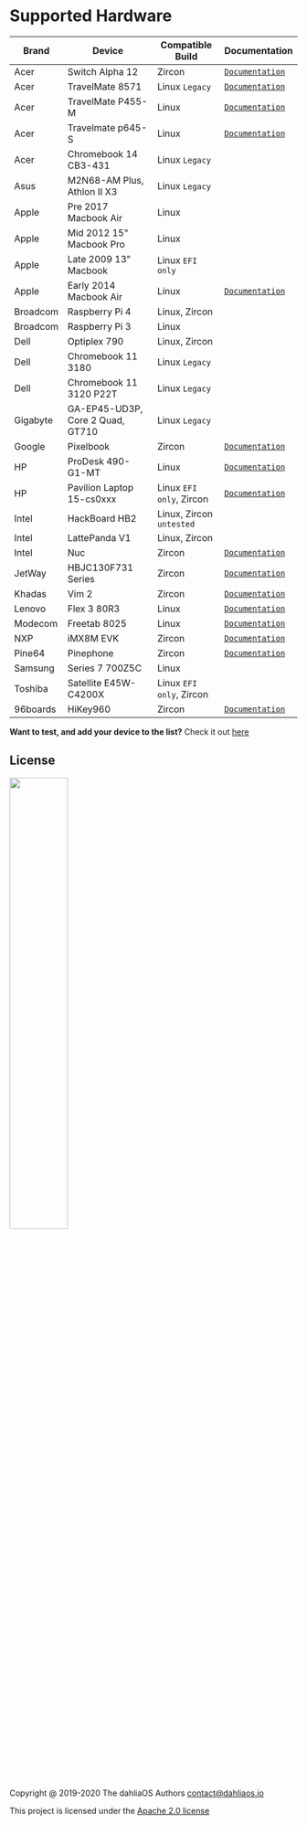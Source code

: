 # Supported Hardware

| Brand         | Device         | Compatible Build | Documentation      |      
| -----------  | -----------  | ----------- | ----------- |  
|Acer|Switch Alpha 12|Zircon|[`Documentation`](https://fuchsia.dev/docs/development/hardware/acer12.md)| 
|Acer|TravelMate 8571|Linux `Legacy`|[`Documentation`](hardware/Acer/TravelMate-8571.md)| 
|Acer|TravelMate P455-M|Linux|[`Documentation`](hardware/Acer/TravelMate-P455-M.md)| 
|Acer|Travelmate p645-S|Linux|[`Documentation`](hardware/Acer/TravelMate-P645-S.md)|
|Acer|Chromebook 14 CB3-431|Linux `Legacy`|
|Asus|M2N68-AM Plus, Athlon II X3|Linux `Legacy`|
|Apple|Pre 2017 Macbook Air|Linux|
|Apple|Mid 2012 15" Macbook Pro|Linux|
|Apple|Late 2009 13" Macbook|Linux `EFI only`|
|Apple|Early 2014 Macbook Air|Linux|[`Documentation`](hardware/Apple/Macbook-air-early-2014.md)|
|Broadcom|Raspberry Pi 4|Linux, Zircon|
|Broadcom|Raspberry Pi 3|Linux|
|Dell|Optiplex 790|Linux, Zircon|
|Dell|Chromebook 11 3180|Linux `Legacy`|
|Dell|Chromebook 11 3120 P22T|Linux `Legacy`|
|Gigabyte|GA-EP45-UD3P, Core 2 Quad, GT710|Linux `Legacy`|
|Google|Pixelbook|Zircon|[`Documentation`](https://fuchsia.dev/docs/development/hardware/pixelbook.md)| 
|HP|ProDesk 490-G1-MT|Linux|[`Documentation`](hardware/HP/ProDesk-490-G1-MT.md)| 
|HP|Pavilion Laptop 15-cs0xxx|Linux `EFI only`, Zircon|[`Documentation`](hardware/HP/Pavilion-Laptop-15-cs0xxx.md)| 
|Intel|HackBoard HB2|Linux, Zircon `untested`|
|Intel|LattePanda V1|Linux, Zircon|
|Intel|Nuc|Zircon|[`Documentation`](https://fuchsia.dev/docs/development/hardware/developing_on_nuc.md)| 
|JetWay|HBJC130F731 Series|Zircon|[`Documentation`](https://fuchsia.dev/fuchsia-src/development/hardware/toulouse)| 
|Khadas|Vim 2|Zircon|[`Documentation`](https://fuchsia.dev/docs/development/hardware/khadas-vim)| 
|Lenovo|Flex 3 80R3|Linux|[`Documentation`](hardware/Lenovo/Flex-3-80R3.md)| 
|Modecom|Freetab 8025|Linux|[`Documentation`](hardware/Modecom/Freetab-8025.md)| 
|NXP|iMX8M EVK|Zircon|[`Documentation`](https://fuchsia.dev/fuchsia-src/development/hardware/imx8mevk)| 
|Pine64|Pinephone|Zircon|[`Documentation`](hardware/pine64/Pinephone.md)| 
|Samsung|Series 7 700Z5C|Linux|
|Toshiba|Satellite E45W-C4200X|Linux `EFI only`, Zircon|
|96boards|HiKey960|Zircon|[`Documentation`](https://fuchsia.dev/fuchsia-src/development/hardware/hikey960)| 

**Want to test, and add your device to the list?** Check it out [here](.github/CONTRIBUTING.md#supported-devices)

## License

<p align="left">
  <img width="45%" src="https://github.com/dahlia-os/brand/blob/master/Logo%20SVGs/dahliaOS%20logo%20with%20text%20(drop%20shadow).svg"
</p>

Copyright @ 2019-2020 The dahliaOS Authors contact@dahliaos.io

This project is licensed under the [Apache 2.0 license](LICENSE)

